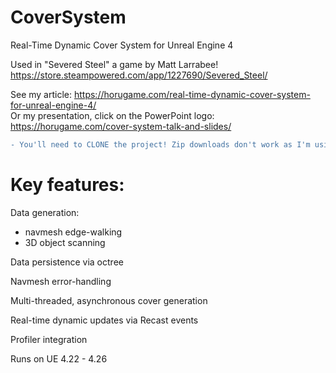 # CoverSystem
Real-Time Dynamic Cover System for Unreal Engine 4

Used in "Severed Steel" a game by Matt Larrabee!
https://store.steampowered.com/app/1227690/Severed_Steel/

See my article: https://horugame.com/real-time-dynamic-cover-system-for-unreal-engine-4/
<br/>Or my presentation, click on the PowerPoint logo: https://horugame.com/cover-system-talk-and-slides/

```diff
- You'll need to CLONE the project! Zip downloads don't work as I'm using git-lfs for storing binary files.
```

Key features:
=================================

Data generation:
- navmesh edge-walking
- 3D object scanning
    
Data persistence via octree

Navmesh error-handling
 
Multi-threaded, asynchronous cover generation

Real-time dynamic updates via Recast events

Profiler integration

Runs on UE 4.22 - 4.26
